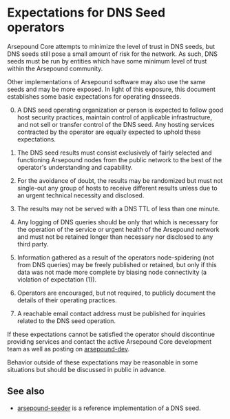 Expectations for DNS Seed operators
====================================

Arsepound Core attempts to minimize the level of trust in DNS seeds,
but DNS seeds still pose a small amount of risk for the network.
As such, DNS seeds must be run by entities which have some minimum
level of trust within the Arsepound community.

Other implementations of Arsepound software may also use the same
seeds and may be more exposed. In light of this exposure, this
document establishes some basic expectations for operating dnsseeds.

0. A DNS seed operating organization or person is expected to follow good
host security practices, maintain control of applicable infrastructure,
and not sell or transfer control of the DNS seed. Any hosting services
contracted by the operator are equally expected to uphold these expectations.

1. The DNS seed results must consist exclusively of fairly selected and
functioning Arsepound nodes from the public network to the best of the
operator's understanding and capability.

2. For the avoidance of doubt, the results may be randomized but must not
single-out any group of hosts to receive different results unless due to an
urgent technical necessity and disclosed.

3. The results may not be served with a DNS TTL of less than one minute.

4. Any logging of DNS queries should be only that which is necessary
for the operation of the service or urgent health of the Arsepound
network and must not be retained longer than necessary nor disclosed
to any third party.

5. Information gathered as a result of the operators node-spidering
(not from DNS queries) may be freely published or retained, but only
if this data was not made more complete by biasing node connectivity
(a violation of expectation (1)).

6. Operators are encouraged, but not required, to publicly document the
details of their operating practices.

7. A reachable email contact address must be published for inquiries
related to the DNS seed operation.

If these expectations cannot be satisfied the operator should
discontinue providing services and contact the active Arsepound
Core development team as well as posting on
[arsepound-dev](https://groups.google.com/forum/#!forum/arsepound-dev).

Behavior outside of these expectations may be reasonable in some
situations but should be discussed in public in advance.

See also
----------
- [arsepound-seeder](https://github.com/pooler/arsepound-seeder) is a reference implementation of a DNS seed.
